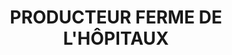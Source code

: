 ---
title: "PRODUCTEUR FERME DE L'HÔPITAUX"
url: /beaulon/producteur-ferme-de-lhopitaux/
shop: ferme
---